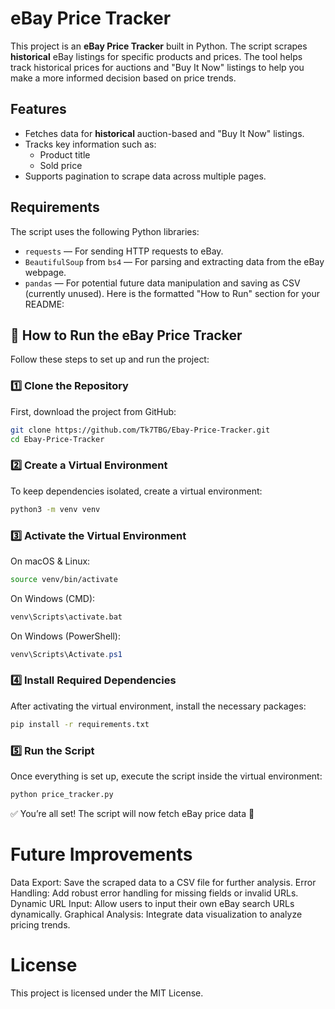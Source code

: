# eBay Price Tracker

This project is an **eBay Price Tracker** built in Python. The script scrapes **historical** eBay listings for specific products and prices. The tool helps track historical prices for auctions and "Buy It Now" listings to help you make a more informed decision based on price trends.

## Features
- Fetches data for **historical** auction-based and "Buy It Now" listings.
- Tracks key information such as:
  - Product title
  - Sold price
- Supports pagination to scrape data across multiple pages.

## Requirements
The script uses the following Python libraries:
- `requests` — For sending HTTP requests to eBay.
- `BeautifulSoup` from `bs4` — For parsing and extracting data from the eBay webpage.
- `pandas` — For potential future data manipulation and saving as CSV (currently unused).
Here is the formatted "How to Run" section for your README:

## 🚀 How to Run the eBay Price Tracker

Follow these steps to set up and run the project:

### 1️⃣ Clone the Repository
First, download the project from GitHub:
```bash
git clone https://github.com/Tk7TBG/Ebay-Price-Tracker.git
cd Ebay-Price-Tracker
```

### 2️⃣ Create a Virtual Environment
To keep dependencies isolated, create a virtual environment:
```bash
python3 -m venv venv
```

### 3️⃣ Activate the Virtual Environment
On macOS & Linux:
```bash
source venv/bin/activate
```
On Windows (CMD):
```bash
venv\Scripts\activate.bat
```
On Windows (PowerShell):
```powershell
venv\Scripts\Activate.ps1
```

### 4️⃣ Install Required Dependencies
After activating the virtual environment, install the necessary packages:
```bash
pip install -r requirements.txt
```

### 5️⃣ Run the Script
Once everything is set up, execute the script inside the virtual environment:
```bash
python price_tracker.py
```

✅ You’re all set! The script will now fetch eBay price data 🚀

# Future Improvements
Data Export: Save the scraped data to a CSV file for further analysis.
Error Handling: Add robust error handling for missing fields or invalid URLs.
Dynamic URL Input: Allow users to input their own eBay search URLs dynamically.
Graphical Analysis: Integrate data visualization to analyze pricing trends.

# License
This project is licensed under the MIT License.

